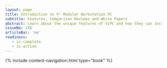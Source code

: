 ```yaml
---
layout: page
title: Introduction to V² Modular Workstation PC
subtitle: Features, Comparison Reviews and White Papers
abstract: Learn about the unique features of ViPC and how they can increase your productivity. See how ViPC stacks up against competing workstation PCs, mini PCs, and custom PCs. Finally white papers explain the technical background.
issueNo: 138
articleBar: 'no'
readiness:
   - is-complete
   - is-active
---
```


{% include content-navigation.html type="book" %}
